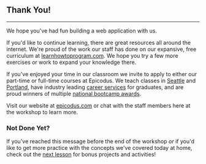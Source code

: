 ## Thank You!
---

We hope you've had fun building a web application with us.

If you'd like to continue learning, there are great resources all around the internet. We're proud of the work our staff has done on our expansive, free curriculum at [learnhowtoprogram.com](https://new.learnhowtoprogram.com/introduction-to-programming). We hope you try a few more exercises or work to expand your knowledge there.

If you've enjoyed your time in our classroom we invite to apply to either our part-time or full-time courses at Epicodus. We teach classes in [Seattle](https://www.epicodus.com/seattle/) and [Portland](https://www.epicodus.com/portland/), have industry leading [career services](https://www.epicodus.com/career-services/) for graduates, and are proud winners of multiple [national bootcamp awards](https://www.epicodus.com/blog/epicodus-wins-industry-awards-and-badges).

Visit our website at [epicodus.com](http://www.epicodus.com/) or chat with the staff members here at the workshop to learn more.

### Not Done Yet?

If you've reached this message before the end of the workshop _or_ if you'd like to  get more practice with the concepts we've covered today at home, check out the [next lesson](https://new.learnhowtoprogram.com/workshops/online-accessible-workshop/further-exploration) for bonus projects and activities!
